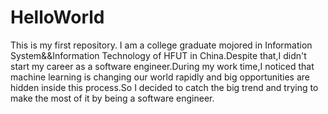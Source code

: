 # HelloWorld
This is my first repository.
I am a college graduate mojored in Information System&&Information Technology of HFUT in China.Despite that,I didn't start my career as a software engineer.During my work time,I noticed that machine learning is changing our world rapidly and big opportunities are hidden inside this process.So I decided to catch the big trend and trying to make the most of it by being a software engineer.
